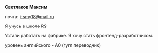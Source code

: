 **Светлаков Максим**

почта: j-smy18@mail.ru

Я учусь в школе RS

Устали работать на фабрике. Я хочу стать фронтенд-разработчиком.

уровень английского - А0 (гугл переводчик)
